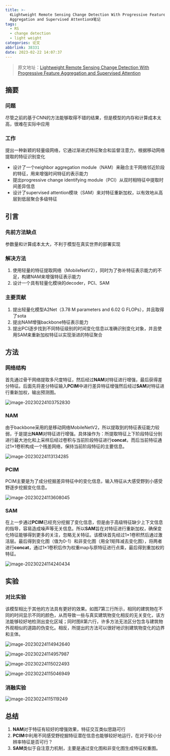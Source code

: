 ```yaml
---
title: >-
  《Lightweight Remote Sensing Change Detection With Progressive Feature
  Aggregation and Supervised Attention》笔记
tags:
  - RS
  - change detection
  - light weight
categories: 论文
abbrlink: 38331
date: 2023-02-22 14:07:37
---
```




> 原文地址：[Lightweight Remote Sensing Change Detection With Progressive Feature Aggregation and Supervised Attention](https://ieeexplore.ieee.org/document/10034814)



## 摘要

### 问题

尽管之前的基于CNN的方法能够取得不错的结果，但是模型的内存和计算成本太高，很难在实际中应用



### 工作

提出一种新颖的轻量级网络，它通过渐进式特征聚合和监督注意力，根据移动网络提取的特征识别变化

- 设计了一个neighbor aggregation module（NAM）来融合主干网络邻近阶段的特征，用来增强时间特征的表示能力
- 提出progressive change identifying module（PCI）从双时相特征中提取时间差异信息
- 设计了supervised attention模块（SAM）来对特征重新加权，以有效地从高层到低层聚合多级特征



## 引言

### 先前方法缺点

参数量和计算成本太大，不利于模型在真实世界的部署实现



### 解决方法

1. 使用轻量的特征提取网络（MobileNetV2），同时为了弥补特征表示能力的不足，构建NAM来增强特征表示能力
2. 设计一个具有轻量化模块的decoder，PCI、SAM



### 主要贡献

1. 提出轻量化模型A2Net（3.78 M parameters and 6.02 G FLOPs），并且取得了sota
2. 提出NAM增强backbone特征表示能力
3. 提出PCI逐步找到不同特征级别的时间变化信息以准确识别变化对象，并且使用SAM来重新加权特征以实现渐进的特征聚合



## 方法

### 网络结构

首先通过骨干网络提取多尺度特征，然后经过**NAM**对特征进行增强，最后获得差分特征。后面先将差分特征输入**PCIM**中进行差异特征增强然后经过**SAM**对特征进行重新加权，输出预测图。

![image-20230224103752830](https://gitee.com/qingy735/blogimg/raw/master/img/image-20230224103752830.png)



### NAM

由于backbone采用的是移动网络MobileNetV2，所以提取到的特征表征能力较弱，于是提出**NAM**对特征进行增强。具体操作为：所提取特征上下阶段特征分别进行最大池化和上采样后经过卷积与当前阶段特征进行**concat**，而后当前特征通过1×1卷积构成一个残差网络，保持当前阶段特征的主要信息。

![image-20230224113134285](https://gitee.com/qingy735/blogimg/raw/master/img/image-20230224113134285.png)





### PCIM

PCIM主要是为了成分挖掘差异特征中的变化信息，输入特征从大感受野到小感受野逐步挖掘变化信息。

![image-20230224113608045](https://gitee.com/qingy735/blogimg/raw/master/img/image-20230224113608045.png)



### SAM

在上一步通过**PCIM**已经充分挖掘了变化信息，但是由于高级特征缺少上下文信息的指导，容易造成噪声等无关信息。所以**SAM**旨在对特征进行重新加权，确保变化特征能够得到更多的关注，忽略无关特征。该模块首先经过1×1卷积然后通过激活层。最后得到变化图（值为0-1）和非变化图（用全1矩阵减去变化图），将两者进行**concat**，通过1×1卷积后作为权重map与原特征进行点乘，最后得到重加权的特征。

![image-20230224114240434](https://gitee.com/qingy735/blogimg/raw/master/img/image-20230224114240434.png)







## 实验

### 对比实验

该模型相比于其他的方法具有更好的效果。如图7第三行所示，相同的建筑物在不同的时间显示不同的颜色，从而导致一些与真实建筑物变化相反的无关变化，该方法能够较好地检测出变化区域；同时图8第六行，许多方法无法区分包含与建筑物外观相似的道路的伪变化。相反，所提出的方法可以很好地识别建筑物变化的边界和主体。

![image-20230224114942640](https://gitee.com/qingy735/blogimg/raw/master/img/image-20230224114942640.png)



![image-20230224114957987](https://gitee.com/qingy735/blogimg/raw/master/img/image-20230224114957987.png)



![image-20230224115022493](https://gitee.com/qingy735/blogimg/raw/master/img/image-20230224115022493.png)



![image-20230224115046949](https://gitee.com/qingy735/blogimg/raw/master/img/image-20230224115046949.png)



### 消融实验

![image-20230224115119249](https://gitee.com/qingy735/blogimg/raw/master/img/image-20230224115119249.png)



## 总结

1. **NAM**对于特征有较好的增强效果，特征交互类似思路可行
2. **PCIM**中利用不同感受野挖掘特征潜在信息也能够较好地运行，在对于较小分辨率特征是否可行？
3. **SAM**类似于自注意力机制，主要是通过变化图和非变化图生成特征权重图。











